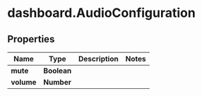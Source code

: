 # dashboard.AudioConfiguration

## Properties
Name | Type | Description | Notes
------------ | ------------- | ------------- | -------------
**mute** | **Boolean** |  | 
**volume** | **Number** |  | 


